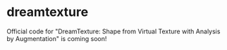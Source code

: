 # dreamtexture
Official code for "DreamTexture: Shape from Virtual Texture with Analysis by Augmentation" is coming soon!
